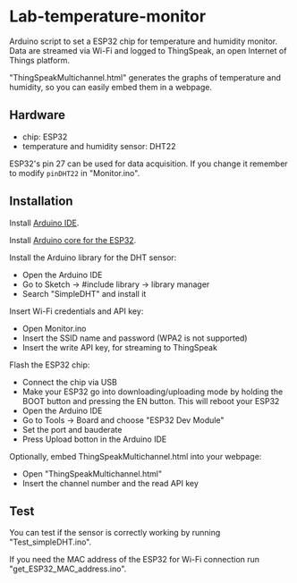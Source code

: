 # Lab-temperature-monitor
Arduino script to set a ESP32 chip for temperature and humidity monitor. Data are streamed via Wi-Fi and logged to ThingSpeak, an open Internet of Things platform.

"ThingSpeakMultichannel.html" generates the graphs of temperature and humidity, so you can easily embed them in a webpage.


Hardware
--------

  - chip: ESP32
  - temperature and humidity sensor: DHT22
    
ESP32's pin 27 can be used for data acquisition. If you change it remember to modify `pinDHT22` in "Monitor.ino".

Installation
------------

Install [Arduino IDE](https://www.arduino.cc/en/main/software).

Install [Arduino core for the ESP32](https://github.com/espressif/arduino-esp32).

Install the Arduino library for the DHT sensor:

  - Open the Arduino IDE
  - Go to Sketch -> #include library -> library manager
  - Search "SimpleDHT" and install it

Insert Wi-Fi credentials and API key:

  - Open Monitor.ino
  - Insert the SSID name and password (WPA2 is not supported)
  - Insert the write API key, for streaming to ThingSpeak

Flash the ESP32 chip:

  - Connect the chip via USB
  - Make your ESP32 go into downloading/uploading mode by holding the BOOT button and pressing the EN button. This will reboot your ESP32
  - Open the Arduino IDE
  - Go to Tools -> Board and choose "ESP32 Dev Module"
  - Set the port and bauderate
  - Press Upload botton in the Arduino IDE

Optionally, embed ThingSpeakMultichannel.html into your webpage:

  - Open "ThingSpeakMultichannel.html"
  - Insert the channel number and the read API key


Test
----

You can test if the sensor is correctly working by running "Test_simpleDHT.ino".

If you need the MAC address of the ESP32 for Wi-Fi connection run "get_ESP32_MAC_address.ino".
